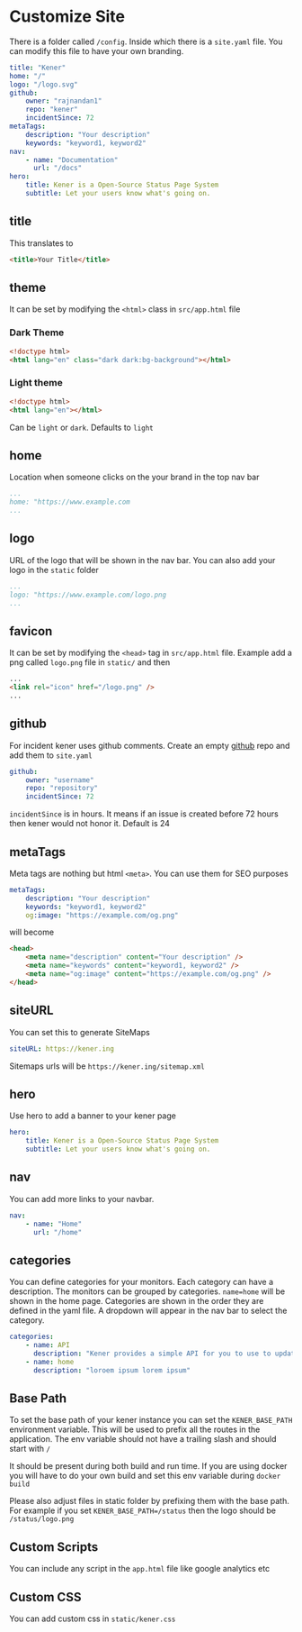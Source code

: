 # Customize Site

There is a folder called `/config`. Inside which there is a `site.yaml` file. You can modify this file to have your own branding.

```yaml
title: "Kener"
home: "/"
logo: "/logo.svg"
github:
    owner: "rajnandan1"
    repo: "kener"
    incidentSince: 72
metaTags:
    description: "Your description"
    keywords: "keyword1, keyword2"
nav:
    - name: "Documentation"
      url: "/docs"
hero:
    title: Kener is a Open-Source Status Page System
    subtitle: Let your users know what's going on.
```

## title

This translates to

```html
<title>Your Title</title>
```

## theme

It can be set by modifying the `<html>` class in `src/app.html` file

### Dark Theme

```html
<!doctype html>
<html lang="en" class="dark dark:bg-background"></html>
```

### Light theme

```html
<!doctype html>
<html lang="en"></html>
```

Can be `light` or `dark`. Defaults to `light`

## home

Location when someone clicks on the your brand in the top nav bar

```yaml
...
home: "https://www.example.com
...
```

## logo

URL of the logo that will be shown in the nav bar. You can also add your logo in the `static` folder

```yaml
...
logo: "https://www.example.com/logo.png
...
```

## favicon

It can be set by modifying the `<head>` tag in `src/app.html` file.
Example add a png called `logo.png` file in `static/` and then

```html
...
<link rel="icon" href="/logo.png" />
...
```

## github

For incident kener uses github comments. Create an empty [github](https://github.com) repo and add them to `site.yaml`

```yaml
github:
    owner: "username"
    repo: "repository"
    incidentSince: 72
```

`incidentSince` is in hours. It means if an issue is created before 72 hours then kener would not honor it. Default is 24

## metaTags

Meta tags are nothing but html `<meta>`. You can use them for SEO purposes

```yaml
metaTags:
    description: "Your description"
    keywords: "keyword1, keyword2"
    og:image: "https://example.com/og.png"
```

will become

```html
<head>
	<meta name="description" content="Your description" />
	<meta name="keywords" content="keyword1, keyword2" />
	<meta name="og:image" content="https://example.com/og.png" />
</head>
```

## siteURL

You can set this to generate SiteMaps

```yaml
siteURL: https://kener.ing
```

Sitemaps urls will be `https://kener.ing/sitemap.xml`

## hero

Use hero to add a banner to your kener page

```yaml
hero:
    title: Kener is a Open-Source Status Page System
    subtitle: Let your users know what's going on.
```


## nav

You can add more links to your navbar.

```yaml
nav:
    - name: "Home"
      url: "/home"
```

## categories

You can define categories for your monitors. Each category can have a description. The monitors can be grouped by categories.
`name=home` will be shown in the home page. Categories are shown in the order they are defined in the yaml file. A dropdown will appear in the nav bar to select the category.

```yaml
categories:
    - name: API
      description: "Kener provides a simple API for you to use to update your status page."
    - name: home
      description: "loroem ipsum lorem ipsum"
```

## Base Path

To set the base path of your kener instance you can set the `KENER_BASE_PATH` environment variable. This will be used to prefix all the routes in the application. The env variable should not have a trailing slash and should start with `/`

It should be present during both build and run time. If you are using docker you will have to do your own build and set this env variable during `docker build`

Please also adjust files in static folder by prefixing them with the base path. For example if you set `KENER_BASE_PATH=/status` then the logo should be `/status/logo.png`

## Custom Scripts

You can include any script in the `app.html` file like google analytics etc

## Custom CSS

You can add custom css in `static/kener.css`